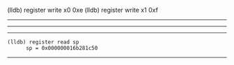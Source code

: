 (lldb) register write x0 0xe
(lldb) register write x1 0xf


<hr>


<hr>



<hr>

```
(lldb) register read sp
      sp = 0x000000016b281c50
```

<hr>

